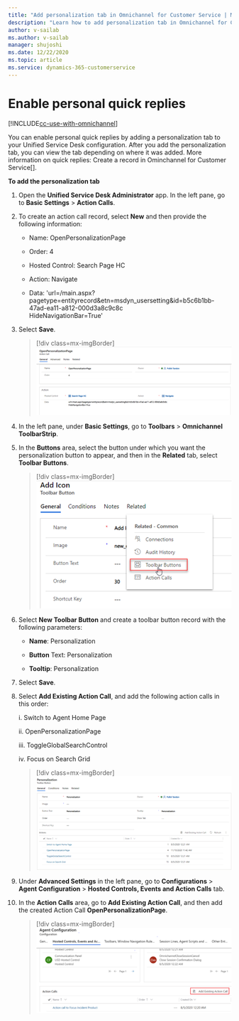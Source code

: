 ```yaml
---
title: "Add personalization tab in Omnichannel for Customer Service | MicrosoftDocs"
description: "Learn how to add personalization tab in Omnichannel for Customer Service from within Unified Service Desk client application"
author: v-sailab
ms.author: v-sailab
manager: shujoshi
ms.date: 12/22/2020
ms.topic: article
ms.service: dynamics-365-customerservice
---
```


# Enable personal quick replies

[!INCLUDE[cc-use-with-omnichannel](../includes/cc-use-with-omnichannel.md)]

You can enable personal quick replies by adding a personalization tab to your Unified Service Desk configuration. After you add the personalization tab, you can view the tab depending on where it was added. More information on quick replies: Create a record in Ominchannel for Customer Service[].

**To add the personalization tab**

1. Open the **Unified Service Desk Administrator** app. In the left pane, go to **Basic Settings** > **Action Calls**.

2. To create an action call record, select **New** and then provide the following information:

    * Name: OpenPersonalizationPage
    
    * Order: 4
    
    * Hosted Control: Search Page HC
    
    * Action: Navigate

    * Data: 'url=/main.aspx?pagetype=entityrecord&etn=msdyn_usersetting&id=b5c6b1bb-47ad-ea11-a812-000d3a8c9c8c <br> HideNavigationBar=True'

3. Select **Save**.

    > [!div class=mx-imgBorder]
    > ![Create new action call record](media/create-new-action-call-record.png "Create new action call record")

4. In the left pane, under **Basic Settings**, go to **Toolbars** > **Omnichannel ToolbarStrip**.

5. In the **Buttons** area, select the button under which you want the personalization button to appear, and then in the **Related** tab, select **Toolbar Buttons**.

    > [!div class=mx-imgBorder]
    > ![Select Toolbar Buttons in the Related section](media/select-toolbar-buttons-related-section.png "Select Toolbar Buttons in the Related section")

6. Select **New Toolbar Button** and create a toolbar button record with the following parameters:

    * **Name**: Personalization
    
    * **Button** Text: Personalization
    
    * **Tooltip**: Personalization

7. Select **Save**.

8. Select **Add Existing Action Call**, and add the following action calls in this order:

    i. Switch to Agent Home Page
    
    ii. OpenPersonalizationPage
    
    iii. ToggleGlobalSearchControl
    
    iv. Focus on Search Grid

    > [!div class=mx-imgBorder]
    > ![Add action calls from the lookup records](media/add-action-calls-from-lookup-records.png "Add action calls from the lookup records")

9. Under **Advanced Settings** in the left pane, go to **Configurations** > **Agent Configuration** > **Hosted Controls, Events and Action Calls** tab.

10. In the **Action Calls** area, go to **Add Existing Action Call**, and then add the created Action Call **OpenPersonalizationPage**.

    > [!div class=mx-imgBorder]
    > ![Add the newly created action call](media/add-newly-created-action-call.png "Add the newly created action call")






